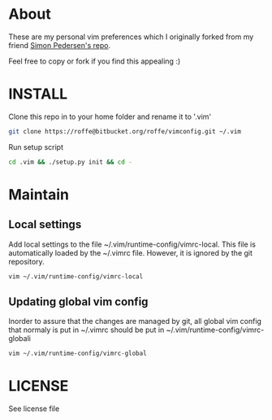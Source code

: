 About
=====
These are my personal vim preferences which I originally forked
from my friend [Simon Pedersen's repo](https://bitbucket.org/mustig/vimconfig).

Feel free to copy or fork if you find this appealing :)

INSTALL
=======
Clone this repo in to your home folder and rename it to '.vim'
```bash
git clone https://roffe@bitbucket.org/roffe/vimconfig.git ~/.vim
```

Run setup script
```bash
cd .vim && ./setup.py init && cd -
```

Maintain
========

Local settings
--------------
Add local settings to the file ~/.vim/runtime-config/vimrc-local.
This file is automatically loaded by the ~/.vimrc file. However,
it is ignored by the git repository.
```bash
vim ~/.vim/runtime-config/vimrc-local
```

Updating global vim config
--------------------------
Inorder to assure that the changes are managed by git,
all global vim config that normaly is put in ~/.vimrc should be
put in ~/.vim/runtime-config/vimrc-globali
```bash
vim ~/.vim/runtime-config/vimrc-global
```

LICENSE
=======
See license file
